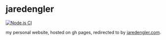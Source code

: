 # jaredengler

[![Node.js CI](https://github.com/lagooned/jaredengler/workflows/Node.js%20CI/badge.svg)](https://github.com/lagooned/jaredengler/actions)

my personal website, hosted on gh pages, redirected to by [jaredengler.com](https://jaredengler.com).
